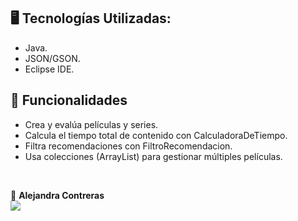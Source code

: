 ## 🖥️ Tecnologías Utilizadas:

- Java.
- JSON/GSON.
- Eclipse IDE.

## 🎯 Funcionalidades

- Crea y evalúa películas y series.
- Calcula el tiempo total de contenido con CalculadoraDeTiempo.
- Filtra recomendaciones con FiltroRecomendacion.
- Usa colecciones (ArrayList) para gestionar múltiples películas.
</br>

💙 <strong>Alejandra Contreras</strong></br>
<a href="https://www.linkedin.com/in/alejandraconb-dev/" target="_blank">
<img src="https://img.shields.io/badge/-LinkedIn-%230077B5?style=for-the-badge&logo=linkedin&logoColor=white" target="_blank"></a>
